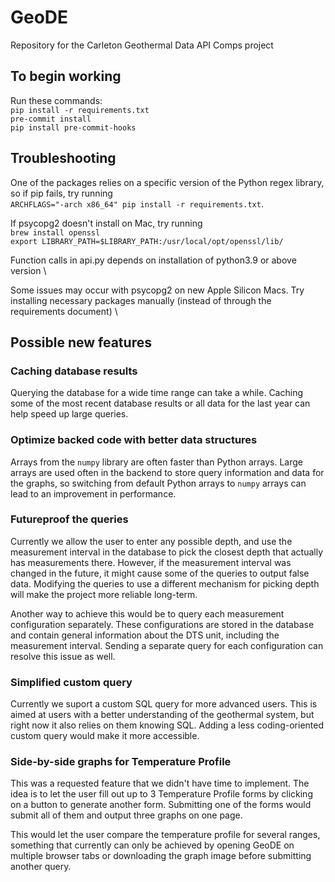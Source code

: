 # GeoDE
Repository for the Carleton Geothermal Data API Comps project


## To begin working
Run these commands:\
`pip install -r requirements.txt` \
`pre-commit install` \
`pip install pre-commit-hooks`

## Troubleshooting
One of the packages relies on a specific version of the Python regex library, so if pip fails, try running \
`ARCHFLAGS="-arch x86_64" pip install -r requirements.txt`.

If psycopg2 doesn't install on Mac, try running \
`brew install openssl` \
`export LIBRARY_PATH=$LIBRARY_PATH:/usr/local/opt/openssl/lib/`

Function calls in api.py depends on installation of python3.9 or above version \

Some issues may occur with psycopg2 on new Apple Silicon Macs. Try installing necessary packages manually (instead of through the requirements document) \



## Possible new features


### Caching database results

Querying the database for a wide time range can take a while. Caching some of the most recent database results or all data for the last year can help speed up large queries.

### Optimize backed code with better data structures
Arrays from the `numpy` library are often faster than Python arrays. Large arrays are used often in the backend to store query information and data for the graphs, so switching from default Python arrays to `numpy` arrays can lead to an improvement in performance.

### Futureproof the queries
Currently we allow the user to enter any possible depth, and use the measurement interval in the database to pick the closest depth that actually has measurements there. However, if the measurement interval was changed in the future, it might cause some of the queries to output false data. Modifying the queries to use a different mechanism for picking depth will make the project more reliable long-term.

Another way to achieve this would be to query each measurement configuration separately. These configurations are stored in the database and contain general information about the DTS unit, including the measurement interval. Sending a separate query for each configuration can resolve this issue as well.

### Simplified custom query

Currently we suport a custom SQL query for more advanced users. This is aimed at users with a better understanding of the geothermal system, but right now it also relies on them knowing SQL. Adding a less coding-oriented custom query would make it more accessible.

### Side-by-side graphs for Temperature Profile

This was a requested feature that we didn't have time to implement. The idea is to let the user fill out up to 3 Temperature Profile forms by clicking on a button to generate another form. Submitting one of the forms would submit all of them and output three graphs on one page.

This would let the user compare the temperature profile for several ranges, something that currently can only be achieved by opening GeoDE on multiple browser tabs or downloading the graph image before submitting another query.
